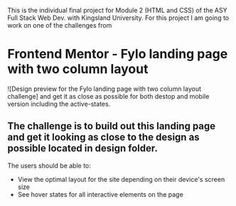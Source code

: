 This is the individual final project for Module 2 (HTML and CSS) of the ASY Full Stack Web Dev. with Kingsland University. For this project I am going to work on one of the challenges from

# Frontend Mentor - Fylo landing page with two column layout

![Design preview for the Fylo landing page with two column layout challenge] and get it as close as possible for both destop and mobile version including the active-states.

## The challenge is to build out this landing page and get it looking as close to the design as possible located in design folder.

The users should be able to:

-   View the optimal layout for the site depending on their device's screen size
-   See hover states for all interactive elements on the page
